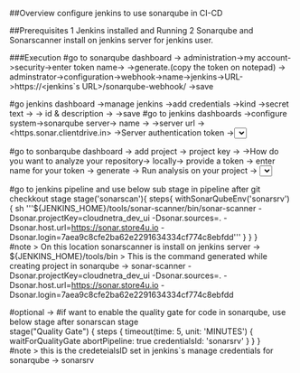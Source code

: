 ##Overview
configure jenkins to use sonarqube in CI-CD

##Prerequisites
1 Jenkins installed and Running
2 Sonarqube and Sonarscanner install on jenkins server for jenkins user. 

###Execution
#go to sonarqube dashboard -> administration->my account->security->enter token name-><for jenkins> ->generate.(copy the token on notepad)
                           -> adminstrator->configuration->webhook->name->jenkins->URL->https://<jenkins`s URL>/sonarqube-webhook/ ->save

#go jenkins dashboard ->manage jenkins ->add credentials ->kind ->secret text -> <paste token here> -> id & description -> <sonarsrv> ->save
#go to jenkins dashboards ->configure system->sonarqube server-> name -> <sonarsrv> ->server url -> <https.sonar.clientdrive.in> ->Server authentication token -><select the credentials setup in previous step> -> save
      #note
      > Don't use / (forward slash) after url (if used then it will throgh error while quality gate execution in pipeline) 


#go to sonbarqube dashboard -> add project -> project key -> <project name> ->How do you want to analyze your repository-> locally-> provide a token -> enter name for your token -> generate -> Run analysis on your project -> <select the project type> -> <copy the commands>.
   #commands look like this -> sonar-scanner -Dsonar.projectKey=cloudnetra_dev_ui -Dsonar.sources=. -Dsonar.host.url=https://sonar.store4u.io -Dsonar.login=7aea9c8do89dsjnkus9ik

#go to jenkins pipeline and use below sub stage in pipeline after git checkkout stage
 stage('sonarscan'){
            steps{
                withSonarQubeEnv('sonarsrv') { 
                    sh '''${JENKINS_HOME}/tools/sonar-scanner/bin/sonar-scanner -Dsonar.projectKey=cloudnetra_dev_ui -Dsonar.sources=. -Dsonar.host.url=https://sonar.store4u.io -Dsonar.login=7aea9c8cfe2ba62e2291634334cf774c8ebfdd'''
                }
            }
        }    
     #note
      > On this location sonarscanner is install on jenkins server -> ${JENKINS_HOME}/tools/bin 
      > This is the command generated while creating project in sonarqube -> sonar-scanner -Dsonar.projectKey=cloudnetra_dev_ui -Dsonar.sources=. -Dsonar.host.url=https://sonar.store4u.io -Dsonar.login=7aea9c8cfe2ba62e2291634334cf774c8ebfdd


#optional -> #if want to enable the quality gate for code in sonarqube, use below stage after sonarscan stage  
 stage("Quality Gate") {
            steps {
               timeout(time: 5, unit: 'MINUTES') {
               waitForQualityGate abortPipeline: true  credentialsId: 'sonarsrv'
            }
        }
    }  
      #note 
      > this is the credeteialsID set in jenkins`s manage credentials for sonarqube -> sonarsrv
 
